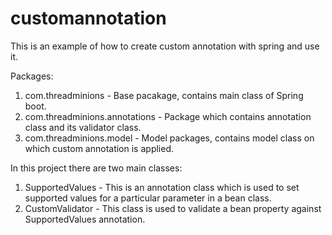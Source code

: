 # customannotation
This is an example of how to create custom annotation with spring and use it.

Packages:

1. com.threadminions - Base pacakage, contains main class of Spring boot.
2. com.threadminions.annotations - Package which contains annotation class and its validator class.
3. com.threadminions.model - Model packages, contains model class on which custom annotation is applied.

In this project there are two main classes:

1. SupportedValues - This is an annotation class which is used to set supported values for a particular parameter in a bean class.
2. CustomValidator - This class is used to validate a bean property against SupportedValues annotation.

